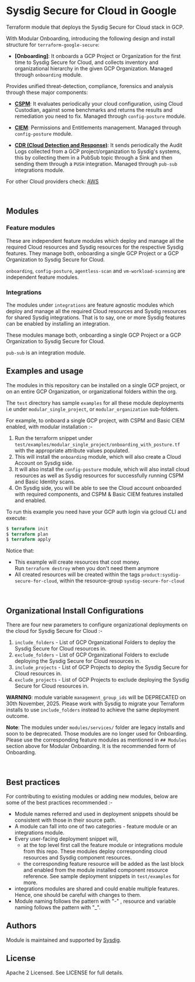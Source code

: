 # Sysdig Secure for Cloud in Google

Terraform module that deploys the Sysdig Secure for Cloud stack in GCP.

With Modular Onboarding, introducing the following design and install structure for `terraform-google-secure`:

* **[Onboarding]**: It onboards a GCP Project or Organization for the first time to Sysdig Secure for Cloud, and collects
inventory and organizational hierarchy in the given GCP Organization. Managed through `onboarding` module. <br/>

Provides unified threat-detection, compliance, forensics and analysis through these major components:

* **[CSPM](https://docs.sysdig.com/en/docs/sysdig-secure/posture/)**: It evaluates periodically your cloud configuration, using Cloud Custodian, against some benchmarks and returns the results and remediation you need to fix. Managed through `config-posture` module. <br/>

* **[CIEM](https://docs.sysdig.com/en/docs/sysdig-secure/posture/identity-and-access/)**: Permissions and Entitlements management. Managed through `config-posture` module. <br/>

* **[CDR (Cloud Detection and Response)]((https://docs.sysdig.com/en/docs/sysdig-secure/threats/activity/events-feed/))**: It sends periodically the Audit Logs collected from a GCP project/organization to Sysdig's systems, this by collecting them in a PubSub topic through a Sink and then sending them through a `PUSH` integration. Managed through `pub-sub` integrations module. <br/>

For other Cloud providers check: [AWS](https://github.com/sysdiglabs/terraform-aws-secure)

<br/>

## Modules

### Feature modules

These are independent feature modules which deploy and manage all the required Cloud resources and Sysdig resources
for the respective Sysdig features. They manage both, onboarding a single GCP Project or a GCP Organization to Sysdig Secure for Cloud.

`onboarding`, `config-posture`, `agentless-scan` and `vm-workload-scanning` are independent feature modules.

### Integrations

The modules under `integrations` are feature agnostic modules which deploy and manage all the required Cloud resources and Sysdig resources for shared Sysdig integrations. That is to say, one or more Sysdig features can be enabled by installing an integration.

These modules manage both, onboarding a single GCP Project or a GCP Organization to Sysdig Secure for Cloud.

`pub-sub` is an integration module.

## Examples and usage

The modules in this repository can be installed on a single GCP project, or on an entire GCP Organization, or organizational folders within the org.

The `test` directory has sample `examples` for all these module deployments i.e under `modular_single_project`,  or `modular_organization` sub-folders.

For example, to onboard a single GCP project, with CSPM and Basic CIEM enabled, with modular installation :-
1. Run the terraform snippet under `test/examples/modular_single_project/onboarding_with_posture.tf` with
   the appropriate attribute values populated.
2. This will install the `onboarding` module, which will also create a Cloud Account on Sysdig side.
3. It will also install the `config-posture` module, which will also install cloud resources as well as Sysdig resources
   for successfully running CSPM and Basic Identity scans.
4. On Sysdig side, you will be able to see the Cloud account onboarded with required components, and CSPM & Basic CIEM features installed and enabled.

To run this example you need have your GCP auth login via gcloud CLI and execute:
```terraform
$ terraform init
$ terraform plan
$ terraform apply
```

Notice that:
* This example will create resources that cost money.<br/>Run `terraform destroy` when you don't need them anymore
* All created resources will be created within the tags `product:sysdig-secure-for-cloud`, within the resource-group `sysdig-secure-for-cloud`

<br/>

## Organizational Install Configurations

There are four new parameters to configure organizational deployments on the cloud for Sysdig Secure for Cloud :-
1. `include_folders` - List of GCP Organizational Folders to deploy the Sysdig Secure for Cloud resources in.
2. `exclude_folders` - List of GCP Organizational Folders to exclude deploying the Sysdig Secure for Cloud resources in.
3. `include_projects` - List of GCP Projects to deploy the Sysdig Secure for Cloud resources in.
4. `exclude_projects` - List of GCP Projects to exclude deploying the Sysdig Secure for Cloud resources in.

**WARNING**: module variable `management_group_ids` will be DEPRECATED on 30th November, 2025. Please work with Sysdig to migrate your Terraform installs to use `include_folders` instead to achieve the same deployment outcome.

**Note**: The modules under `modules/services/` folder are legacy installs and soon to be deprecated. Those modules are no longer used for Onboarding. Please use the corresponding feature modules as mentioned in `## Modules` section above for Modular Onboarding. It is the recommended form of Onboarding.

<br/>

## Best practices

For contributing to existing modules or adding new modules, below are some of the best practices recommended :-
* Module names referred and used in deployment snippets should be consistent with those in their source path.
* A module can fall into one of two categories - feature module or an integrations module.
* Every user-facing deployment snippet will,
  - at the top level first call the feature module or integrations module from this repo. These modules deploy corresponding cloud resources and Sysdig component resources.
  - the corresponding feature resource will be added as the last block and enabled from the module installed component resource reference.
  See sample deployment snippets in `test/examples` for more.
* integrations modules are shared and could enable multiple features. Hence, one should be careful with changes to them.
* Module naming follows the pattern with "-" , resource and variable naming follows the pattern with "_".

## Authors

Module is maintained and supported by [Sysdig](https://sysdig.com).

## License

Apache 2 Licensed. See LICENSE for full details.


